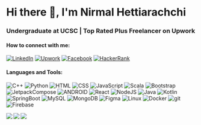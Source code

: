 <h1>Hi there 👋, I'm Nirmal Hettiarachchi</h1>
<h3>Undergraduate at UCSC | Top Rated Plus Freelancer on Upwork</h2> 

<h4 align="left">How to connect with me:</h3>

[![LinkedIn](https://img.shields.io/badge/LinkedIn-%230077B5.svg?logo=linkedin&logoColor=white)](https://www.linkedin.com/in/nirmal-hettiarachchi)
[![Upwork](https://img.shields.io/badge/Upwork-%236FDA44.svg?logo=upwork&logoColor=white)](https://www.upwork.com/freelancers/~01a1386050812b9a61)
[![Facebook](https://img.shields.io/badge/Facebook-%231877F2.svg?logo=facebook&logoColor=white)](https://www.facebook.com/nirmal.hettiarachchi.758)
[![HackerRank](https://img.shields.io/badge/HackerRank-%232EC866.svg?logo=hackerrank&logoColor=white)](https://www.hackerrank.com/nirmalhettiarac1)

<h4 align="left">Languages and Tools:</h3>

![C++](https://img.shields.io/badge/C++-%2300599C.svg?style=flat&logo=c%2B%2B&logoColor=white)
![Python](https://img.shields.io/badge/Python-3670A0?style=flat&logo=python&logoColor=white)
![HTML](https://img.shields.io/badge/HTML-%23E34F26.svg?style=flat&logo=html5&logoColor=white)
![CSS](https://img.shields.io/badge/CSS-%231572B6.svg?style=flat&logo=css3&logoColor=white)
![JavaScript](https://img.shields.io/badge/JavaScript-%23323330.svg?style=flat&logo=javascript&logoColor=white)
![Scala](https://img.shields.io/badge/Scala-%23DC322F.svg?style=flat&logo=scala&logoColor=white) 
![Bootstrap](https://img.shields.io/badge/Bootstrap-%23563D7C.svg?style=flat&logo=bootstrap&logoColor=white)
![JetpackCompose](https://img.shields.io/badge/Jetpack%20Compose-%2300C2CB.svg?style=flat&logo=jetpackcompose&logoColor=white)
![ANDROID](https://img.shields.io/badge/Android-%2320232a.svg?style=flat&logo=android&logoColor=white) 
![React](https://img.shields.io/badge/React-%2320232a.svg?style=flat&logo=react&logoColor=white) 
![NodeJS](https://img.shields.io/badge/Node.js-6DA55F?style=flat&logo=node.js&logoColor=white) 
![Java](https://img.shields.io/badge/Java-%23ED8B00.svg?style=flat&logo=java&logoColor=white) 
![Kotlin](https://img.shields.io/badge/Kotlin-%230095D5.svg?style=flat&logo=kotlin&logoColor=white)
![SpringBoot](https://img.shields.io/badge/Spring%20Boot-%236DB33F.svg?style=flat&logo=springboot&logoColor=white)
![MySQL](https://img.shields.io/badge/MySQL-%2300f.svg?style=flat&logo=mysql&logoColor=white) 
![MongoDB](https://img.shields.io/badge/MongoDB-%2347A248.svg?style=flat&logo=mongodb&logoColor=white)
![Figma](https://img.shields.io/badge/Figma-%23F24E1E.svg?style=flat&logo=figma&logoColor=white)
![Linux](https://img.shields.io/badge/Linux-%23FCC624.svg?style=flat&logo=linux&logoColor=black)
![Docker](https://img.shields.io/badge/Docker-%232496ED.svg?style=flat&logo=docker&logoColor=white)
![git](https://img.shields.io/badge/git-%23F05033.svg?style=flat&logo=git&logoColor=white)
![Firebase](https://img.shields.io/badge/Firebase-%23FFCA28.svg?style=flat&logo=firebase&logoColor=black)

<!--
<h4 align="left">How to connect with me:</h3>
  <a href="https://www.linkedin.com/in/nirmal-hettiarachchi/" target="blank">
    <img align="center" src="https://cdn.jsdelivr.net/npm/simple-icons@3.0.1/icons/linkedin.svg" alt="nirmal-hettiarachchi" height="30" width="30"/>
  </a>
  <a href="https://www.hackerrank.com/nirmalhettiarac1" target="blank">
    <img align="center" src="https://cdn.jsdelivr.net/npm/simple-icons@3.0.1/icons/hackerrank.svg" alt="nirmalhettiarac1" height="30" width="30" />
  </a>
  <a href="https://www.facebook.com/nirmal.hettiarachchi.758/" target="blank">
    <img align="center" src="https://cdn.jsdelivr.net/npm/simple-icons@3.0.1/icons/facebook.svg" alt="nirmal.hettiarachchi.758" height="30" width="30" />
  </a>
  <a href="https://www.upwork.com/freelancers/~01a1386050812b9a61" target="blank">
    <img align="center" src="https://cdn.jsdelivr.net/npm/simple-icons@3.0.1/icons/upwork.svg" alt="" height="30" width="30" />
  </a>


<h4 align="left">Languages and Tools:</h3>
<p align="left">  
  <a href="https://www.java.com/en/" target="_blank" rel="noreferrer"> <img src="https://raw.githubusercontent.com/devicons/devicon/master/icons/java/java-original.svg" alt="java" width="30" height="30"/> </a> 
  <a href="https://www.cprogramming.com/" target="_blank" rel="noreferrer"> <img src="https://raw.githubusercontent.com/devicons/devicon/master/icons/c/c-original.svg" alt="c" width="30" height="30"/> </a> 
  <a href="https://www.w3schools.com/cpp/" target="_blank" rel="noreferrer"> <img src="https://raw.githubusercontent.com/devicons/devicon/master/icons/cplusplus/cplusplus-original.svg" alt="cplusplus" width="30" height="30"/> </a> 
  <a href="https://www.scala-lang.org" target="_blank" rel="noreferrer"> <img src="https://raw.githubusercontent.com/devicons/devicon/master/icons/scala/scala-original.svg" alt="scala" width="30" height="30"/> </a> 
  <a href="https://www.python.org/" target="_blank" rel="noreferrer"> <img src="https://raw.githubusercontent.com/devicons/devicon/master/icons/python/python-original.svg" alt="python" width="30" height="30"/> </a> 
  <a href="https://www.w3.org/html/" target="_blank" rel="noreferrer"> <img src="https://raw.githubusercontent.com/devicons/devicon/master/icons/html5/html5-original-wordmark.svg" alt="html5" width="30" height="30"/> </a> 
  <a href="https://www.w3schools.com/css/" target="_blank" rel="noreferrer"> <img src="https://raw.githubusercontent.com/devicons/devicon/master/icons/css3/css3-original-wordmark.svg" alt="css3" width="30" height="30"/> </a> 
  <a href="https://developer.mozilla.org/en-US/docs/Web/JavaScript" target="_blank" rel="noreferrer"> <img src="https://raw.githubusercontent.com/devicons/devicon/master/icons/javascript/javascript-original.svg" alt="javascript" width="30" height="30"/> </a> 
  <a href="https://reactjs.org/" target="_blank" rel="noreferrer"> <img src="https://raw.githubusercontent.com/devicons/devicon/master/icons/react/react-original-wordmark.svg" alt="react" width="30" height="30"/> </a> 
  <a href="https://nodejs.org/en" target="_blank" rel="noreferrer"> <img src="https://raw.githubusercontent.com/devicons/devicon/master/icons/nodejs/nodejs-original-wordmark.svg" alt="nodejs" width="30" height="30"/> </a> 
  <a href="https://www.mysql.com/" target="_blank" rel="noreferrer"> <img src="https://raw.githubusercontent.com/devicons/devicon/master/icons/mysql/mysql-original-wordmark.svg" alt="mysql" width="30" height="30"/> </a>
  <a href="https://www.mongodb.com/" target="_blank" rel="noreferrer"> <img src="https://raw.githubusercontent.com/devicons/devicon/master/icons/mongodb/mongodb-original-wordmark.svg" alt="mongodb" width="30" height="30"/> </a> 
  <a href="https://www.linux.org/" target="_blank" rel="noreferrer"> <img src="https://raw.githubusercontent.com/devicons/devicon/master/icons/linux/linux-original.svg" alt="linux" width="30" height="30"/> </a> 
  <a href="https://www.docker.com/" target="_blank" rel="noreferrer"> <img src="https://raw.githubusercontent.com/devicons/devicon/master/icons/docker/docker-original-wordmark.svg" alt="docker" width="30" height="30"/> </a> 
  <a href="https://git-scm.com/" target="_blank" rel="noreferrer"> <img src="https://www.vectorlogo.zone/logos/git-scm/git-scm-icon.svg" alt="git" width="30" height="30"/> </a> 
</p>
-->

<img align="left" src="https://github-readme-stats.vercel.app/api/top-langs?username=NirmalHettiarachchi&show_icons=true&locale=en&layout=compact">
<img align="center" src="https://github-readme-stats.vercel.app/api?username=NirmalHettiarachchi">
<img align="left" src="https://github-readme-streak-stats.herokuapp.com/?user=NirmalHettiarachchi&">





